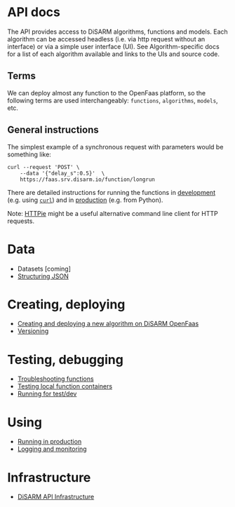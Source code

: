 # API docs

The API provides access to DiSARM algorithms, functions and models. Each algorithm can be accessed headless (i.e. via http request without an interface) or via a simple user interface (UI). See Algorithm-specific docs for a list of each algorithm available and links to the UIs and source code.

## Terms
We can deploy almost any function to the OpenFaas platform, so the following terms are used interchangeably: `functions`, `algorithms`, `models`, etc.

## General instructions

The simplest example of a synchronous request with parameters would be something like:

```text
curl --request 'POST' \
    --data '{"delay_s":0.5}'  \
    https://faas.srv.disarm.io/function/longrun
```

There are detailed instructions for running the functions in [development](/api-docs/Running-deployed-functions-for-development-and-testing.md) \(e.g. using [`curl`](https://curl.haxx.se)) and in [production](/api-docs/Running-deployed-functions-in-production.md) \(e.g. from Python\).

Note: [HTTPie](https://httpie.org) might be a useful alternative command line client for HTTP requests.

# Data
- Datasets [coming]
- [Structuring JSON](/api-docs/Structuring-JSON.md)

# Creating, deploying
- [Creating and deploying a new algorithm on DiSARM OpenFaas](/api-docs/Creating-and-deploying-a-new-algorithm-on-DiSARM-OpenFaas.md)
- [Versioning](/api-docs/Versioning-algos.md)

# Testing, debugging
- [Troubleshooting functions](/api-docs/Troubleshooting-functions.md)
- [Testing local function containers](/api-docs/Testing-a-function-locally.md)
- [Running for test/dev](/api-docs/Running-deployed-functions-for-development-and-testing.md)

# Using
- [Running in production](/api-docs/Running-deployed-functions-in-production.md)
- [Logging and monitoring](/api-docs/Logging,-monitoring.md)


# Infrastructure
- [DiSARM API Infrastructure](/api-docs/DiSARM-API-Infrastructure.md)